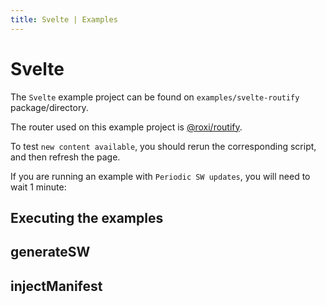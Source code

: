 ```yaml
---
title: Svelte | Examples
---
```


# Svelte

The `Svelte` example project can be found on `examples/svelte-routify` package/directory.

The router used on this example project is [@roxi/routify](https://routify.dev/).

To test `new content available`, you should rerun the corresponding script, and then refresh the page.

If you are running an example with `Periodic SW updates`, you will need to wait 1 minute:
<HeuristicWorkboxWindow />

## Executing the examples

<RunExamples />

## generateSW

<ExamplesGenerateSW />
  
## injectManifest

<ExamplesInjectManifest />

